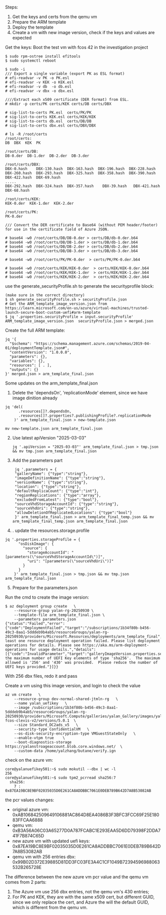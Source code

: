 Steps:
1. Get the keys and certs from the qemu vm
2. Prepare the ARM template
3. Deploy the template
4. Create a vm with new image version, check if the keys and values are expected

Get the keys:
Boot the test vm with fcos 42 in the investigation project
```shell
$ sudo rpm-ostree install efitools
$ sudo systemctl reboot

$ sudo -i
/// Export a single variable (export PK as ESL format)
# efi-readvar -v PK -o PK.esl
# efi-readvar -v KEK -o KEK.esl
# efi-readvar -v db  -o db.esl
# efi-readvar -v dbx -o dbx.esl

////Extract each x509 certificate (DER format) from ESL.
# mkdir -p certs/PK certs/KEK certs/DB certs/DBX

# sig-list-to-certs PK.esl  certs/PK/PK
# sig-list-to-certs KEK.esl certs/KEK/KEK
# sig-list-to-certs db.esl  certs/DB/DB
# sig-list-to-certs dbx.esl certs/DBX/DBX

# ls -R /root/certs
/root/certs:
DB  DBX  KEK  PK

/root/certs/DB:
DB-0.der  DB-1.der  DB-2.der  DB-3.der

/root/certs/DBX:
DBX-0.hash    DBX-130.hash  DBX-163.hash  DBX-196.hash	DBX-228.hash  DBX-260.hash  DBX-293.hash  DBX-325.hash	DBX-358.hash  DBX-390.hash  DBX-422.hash  DBX-69.hash
.....
DBX-292.hash  DBX-324.hash  DBX-357.hash	DBX-39.hash   DBX-421.hash  DBX-68.hash

/root/certs/KEK:
KEK-0.der  KEK-1.der  KEK-2.der

/root/certs/PK:
PK-0.der

/// Convert the DER certificate to Base64 (without PEM header/footer) for use in the certificate field of Azure JSON.

# base64 -w0 /root/certs/DB/DB-0.der > certs/DB/db-0.der.b64
# base64 -w0 /root/certs/DB/DB-1.der > certs/DB/db-1.der.b64
# base64 -w0 /root/certs/DB/DB-2.der > certs/DB/db-2.der.b64
# base64 -w0 /root/certs/DB/DB-3.der > certs/DB/db-3.der.b64

# base64 -w0 /root/certs/PK/PK-0.der  > certs/PK/PK-0.der.b64

# base64 -w0 /root/certs/KEK/KEK-0.der  > certs/KEK/KEK-0.der.b64
# base64 -w0 /root/certs/KEK/KEK-1.der  > certs/KEK/KEK-1.der.b64
# base64 -w0 /root/certs/KEK/KEK-2.der  > certs/KEK/KEK-2.der.b64

```


use the generate_securityProfile.sh to generate the securityprofile block:
```
(make sure in the correct directory)
$ sh generate_securityProfile.sh > securityProfile.json
# Get the ARM_template_image_version.json from https://learn.microsoft.com/en-us/azure/virtual-machines/trusted-launch-secure-boot-custom-uefi#arm-template
$ jq '.properties.securityProfile = input.securityProfile' ARM_template_image_version.json  securityProfile.json > merged.json
```

Create the full ARM template:
```
jq '{ 
  "$schema": "https://schema.management.azure.com/schemas/2019-04-01/deploymentTemplate.json#",
  "contentVersion": "1.0.0.0",
  "parameters": {},
  "variables": {},
  "resources": [ . ],
  "outputs": {}
}' merged.json > arm_template_final.json

```
Some updates on the arm_template_final.json
1. Delete the 'dependsOn', 'replicationMode' element, since we have image dinition already
```
jq 'del(
      .resources[]?.dependsOn,
      .resources[]?.properties?.publishingProfile?.replicationMode
    )' arm_template_final.json > new-template.json

mv new-template.json arm_template_final.json
```
2. Use latest apiVersion "2025-03-03" 
   ```
   jq '.apiVersion = "2025-03-03"' arm_template_final.json > tmp.json && mv tmp.json arm_template_final.json

   ```
3. Add the parameters part
   ```
    jq '.parameters = {
    "galleryName": {"type":"string"},
    "imageDefinitionName": {"type":"string"},
    "versionName": {"type":"string"},
    "location": {"type":"string"},
    "defaultReplicaCount": {"type":"int"},
    "regionReplications": {"type":"array"},
    "excludedFromLatest": {"type":"bool"},
    "sourceVhdStorageAccountId": {"type":"string"},
    "sourceVhdUri": {"type":"string"},
    "allowDeletionOfReplicatedLocations": {"type":"bool"}
    }' arm_template_final.json > arm_template_final_temp.json && mv arm_template_final_temp.json arm_template_final.json
    ```

4. . update the resources.storage.profile
```
jq '.properties.storageProfile = {
      "osDiskImage": {
        "source": {
          "storageAccountId": "[parameters(\"sourceVhdStorageAccountId\")]",
          "uri": "[parameters(\"sourceVhdUri\")]"
        }
      }
    }' arm_template_final.json > tmp.json && mv tmp.json arm_template_final.json
```

5. Prepare for the parameters.json

Run the cmd to create the image version:
```
$ az deployment group create   \
    --resource-group yalan-rg-20250930 \
    --template-file arm_template_final.json \
    --parameters parameters.json 
{"status":"Failed","error":{"code":"DeploymentFailed","target":"/subscriptions/1b34f80b-b456-49c3-8aa1-5dddeb9b4ab5/resourceGroups/yalan-rg-20250930/providers/Microsoft.Resources/deployments/arm_template_final","message":"At least one resource deployment operation failed. Please list deployment operations for details. Please see https://aka.ms/arm-deployment-operations for usage details.","details":[{"code":"InvalidParameter","target":"galleryImageVersion.properties.securityProfile.uefiSettings.additionalSignatures","message":"Exceeded the maximum number of UEFI Key elements of type 'sha256'.  The maximum allowed is '256' and '430' was provided.  Please reduce the number of UEFI keys provided."}]}}
```

With 256 dbx files, redo it and pass

Create a vm using this image version, and login to check the value

```
az vm create   \
    --resource-group dev-normal-shared-jtmln-rg   \
    --name yalan_uefikey   \
    --image /subscriptions/1b34f80b-b456-49c3-8aa1-5dddeb9b4ab5/resourceGroups/yalan-rg-20250930/providers/Microsoft.Compute/galleries/yalan_Gallery/images/yalan-fcos-clevis-v2/versions/5.0.1  \
    --size Standard_DC2ads_v5   \
    --security-type ConfidentialVM   \
    --os-disk-security-encryption-type VMGuestStateOnly   \
    --enable-vtpm true    \
    --boot-diagnostics-storage  https://yalanstroageaccount.blob.core.windows.net/  \
    --custom-data /home/yalzhang/butane/verify.ign
```
check on the azure vm:
```
core@yalanuefikey501:~$ sudo mokutil --dbx | wc -l
256
core@yalanuefikey501:~$ sudo tpm2_pcrread sha256:7
  sha256:
    7 : 0x87EA19BC8E9BF02035035D0E261CA8ADDBBC7061E0DEB789B642D7A8B53082AB
```
the pcr values changes: 
- original azure vm: 0xAB106842509649106881AC864D8EA4086B3F3BFC3FCC69F25E18083FFCAA6888
- qemu vm:           0xB3A56A06C03A65277D0A787FCABC1E293EAA5D6DD79398F2DDA741F7B874C65D
- new azure vm with updated uefi keys:      0x87EA19BC8E9BF02035035D0E261CA8ADDBBC7061E0DEB789B642D7A8B53082AB
- qemu vm with 256 entries dbx:             0x99B02D372E39885D81DD3FC03FE3A4C1CF1049B72394596988063532B265728E

The difference between the new azure vm pcr value and the qemu vm comes from 2 parts:
1. The Azure vm use 256 dbx entries, not the qemu vm's 430 entries;
2. For PK and KEK, they are with the same x509 cert, but different GUID, since we only replace the cert, and Azure the will the default GUID, which is different from the qemu vm.





